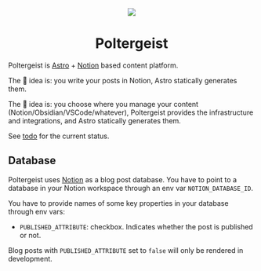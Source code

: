 <div align="center">
<img src="https://user-images.githubusercontent.com/44495184/221377941-7c48e06f-4ede-4608-a64b-77fa3146d019.png" />
</div>


<div align="center">
  <h1>Poltergeist</h1>
</div>

Poltergeist is [Astro](https://astro.build/) + [Notion](https://notion.so) based content platform.

The 🐒 idea is: you write your posts in Notion, Astro statically generates them.

The 🦍 idea is: you choose where you manage your content (Notion/Obsidian/VSCode/whatever), Poltergeist provides the infrastructure and integrations, and Astro statically generates them.

See [todo](todo.md) for the current status.

## Database

Poltergeist uses [Notion](https://notion.so) as a blog post database. You have to point to a database in your Notion workspace through an env var `NOTION_DATABASE_ID`.

You have to provide names of some key properties in your database through env vars:

- `PUBLISHED_ATTRIBUTE`: checkbox. Indicates whether the post is published or not.

Blog posts with `PUBLISHED_ATTRIBUTE` set to `false` will only be rendered in development.
